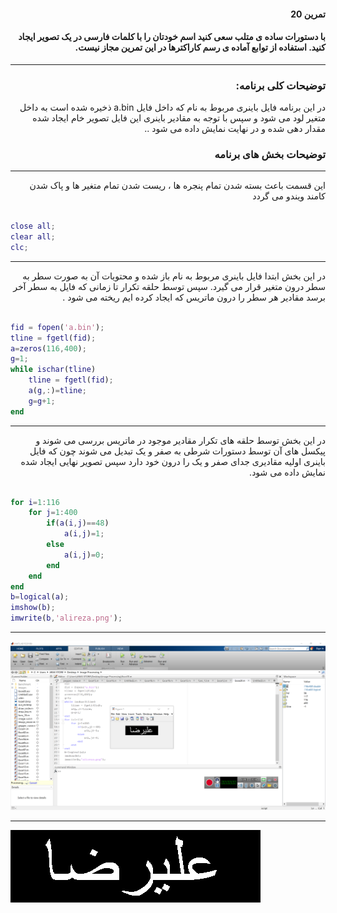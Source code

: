 <div dir="rtl">
 
#### تمرین 20
#### با دستورات ساده ی متلب سعی کنید اسم خودتان را با کلمات فارسی در یک تصویر ایجاد کنید. استفاده از توابع آماده ی رسم کاراکترها در این تمرین مجاز نیست. <br />
***
### توضیحات کلی برنامه:
در این برنامه فایل باینری مربوط به نام که  داخل فایل a.bin ذخیره شده است به داخل متغیر لود می شود و سپس با توجه به مقادیر باینری این فایل تصویر خام ایجاد شده مقدار دهی شده و در نهایت نمایش داده می شود ..
 
### توضیحات بخش های برنامه
***

 این قسمت باعث بسته شدن تمام پنجره ها ، ریست شدن تمام متغیر ها و پاک شدن کامند ویندو می گردد <br />
</div>

``` matlab

close all;         
clear all;         
clc;    

```
***
<div dir="rtl">

در این بخش ابتدا فایل باینری مربوط به نام باز شده و محتویات آن به صورت سطر به سطر درون متغیر قرار می گیرد.
سپس توسط حلقه تکرار تا زمانی که فایل به سطر آخر برسد مقادیر هر سطر را درون ماتریس که ایجاد کرده ایم 
ریخته می شود .

</div>

``` matlab

fid = fopen('a.bin');
tline = fgetl(fid);
a=zeros(116,400);
g=1;
while ischar(tline)
    tline = fgetl(fid);
    a(g,:)=tline;
    g=g+1;
end

```
***
<div dir="rtl">

در این بخش توسط حلقه های تکرار مقادیر موجود در ماتریس بررسی می شوند و پیکسل های آن توسط دستورات شرطی به صفر و یک تبدیل می شوند
چون که فایل باینری اولیه مقادیری جدای صفر و یک را درون خود دارد سپس تصویر نهایی ایجاد شده نمایش داده می شود.

</div>

``` matlab

for i=1:116
    for j=1:400
        if(a(i,j)==48)
            a(i,j)=1;
        else
            a(i,j)=0;
        end
    end
end
b=logical(a);
imshow(b);
imwrite(b,'alireza.png');   

```


***

![alt text](https://github.com/semnan-university-ai/image-processing-class/blob/5644bab9f1f1fc2ed5844338ef2b902ef3d1faf1/excersiecs/alirezachaji/20/Exce20.png)

***

![alt text](https://github.com/semnan-university-ai/image-processing-class/blob/5644bab9f1f1fc2ed5844338ef2b902ef3d1faf1/excersiecs/alirezachaji/20/alireza.png)

